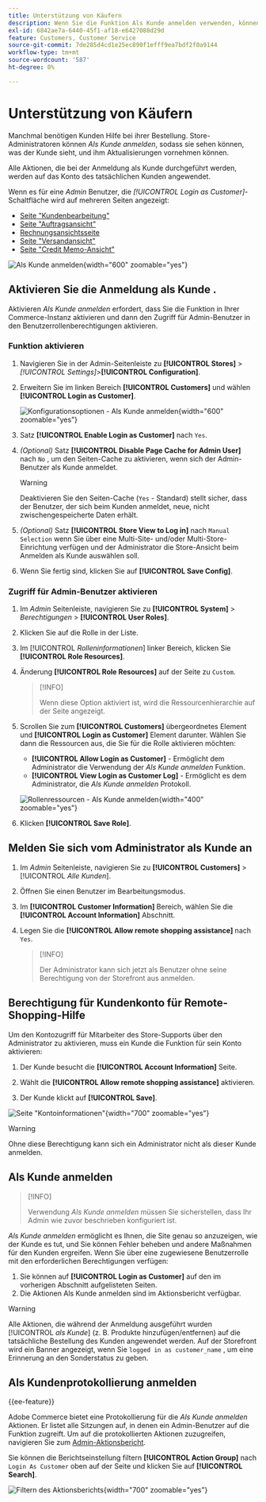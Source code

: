 ```yaml
---
title: Unterstützung von Käufern
description: Wenn Sie die Funktion Als Kunde anmelden verwenden, können Sie sehen, was die Kunden sehen, und in ihrem Namen Aktualisierungen vornehmen.
exl-id: 6842ae7a-6440-45f1-af18-e6427088d29d
feature: Customers, Customer Service
source-git-commit: 7de285d4cd1e25ec890f1efff9ea7bdf2f0a9144
workflow-type: tm+mt
source-wordcount: '587'
ht-degree: 0%

---
```


# Unterstützung von Käufern

Manchmal benötigen Kunden Hilfe bei ihrer Bestellung. Store-Administratoren können _Als Kunde anmelden_, sodass sie sehen können, was der Kunde sieht, und ihm Aktualisierungen vornehmen können.

Alle Aktionen, die bei der Anmeldung als Kunde durchgeführt werden, werden auf das Konto des tatsächlichen Kunden angewendet.

Wenn es für eine _Admin_ Benutzer, die _[!UICONTROL Login as Customer]_-Schaltfläche wird auf mehreren Seiten angezeigt:

* [Seite &quot;Kundenbearbeitung&quot;](../customers/update-account.md)
* [Seite &quot;Auftragsansicht&quot;](../stores-purchase/order-processing.md)
* [Rechnungsansichtsseite](../stores-purchase/invoices.md)
* [Seite &quot;Versandansicht&quot;](../stores-purchase/shipments.md)
* [Seite &quot;Credit Memo-Ansicht&quot;](../stores-purchase/credit-memo-create.md)

![Als Kunde anmelden](assets/login-as-customer.png){width="600" zoomable="yes"}

## Aktivieren Sie die Anmeldung als Kunde .

Aktivieren _Als Kunde anmelden_ erfordert, dass Sie die Funktion in Ihrer Commerce-Instanz aktivieren und dann den Zugriff für Admin-Benutzer in den Benutzerrollenberechtigungen aktivieren.

### Funktion aktivieren

1. Navigieren Sie in der Admin-Seitenleiste zu  **[!UICONTROL Stores]** > _[!UICONTROL Settings]_>**[!UICONTROL Configuration]**.

1. Erweitern Sie im linken Bereich **[!UICONTROL Customers]** und wählen  **[!UICONTROL Login as Customer]**.

   ![Konfigurationsoptionen - Als Kunde anmelden](../configuration-reference/customers/assets/login-as-customer.png){width="600" zoomable="yes"}

1. Satz **[!UICONTROL Enable Login as Customer]** nach `Yes`.

1. _(Optional)_ Satz **[!UICONTROL Disable Page Cache for Admin User]** nach `No` , um den Seiten-Cache zu aktivieren, wenn sich der Admin-Benutzer als Kunde anmeldet.

   >[!WARNING]
   >
   > Deaktivieren Sie den Seiten-Cache (`Yes` - Standard) stellt sicher, dass der Benutzer, der sich beim Kunden anmeldet, neue, nicht zwischengespeicherte Daten erhält.

1. _(Optional)_ Satz **[!UICONTROL Store View to Log in]** nach `Manual Selection` wenn Sie über eine Multi-Site- und/oder Multi-Store-Einrichtung verfügen und der Administrator die Store-Ansicht beim Anmelden als Kunde auswählen soll.

1. Wenn Sie fertig sind, klicken Sie auf **[!UICONTROL Save Config]**.

### Zugriff für Admin-Benutzer aktivieren

1. Im _Admin_ Seitenleiste, navigieren Sie zu **[!UICONTROL System]** > _Berechtigungen_ > **[!UICONTROL User Roles]**.

1. Klicken Sie auf die Rolle in der Liste.

1. Im [!UICONTROL _Rolleninformationen_] linker Bereich, klicken Sie **[!UICONTROL Role Resources]**.

1. Änderung **[!UICONTROL Role Resources]** auf der Seite zu `Custom`.

   >[!INFO]
   >
   > Wenn diese Option aktiviert ist, wird die Ressourcenhierarchie auf der Seite angezeigt.

1. Scrollen Sie zum  **[!UICONTROL Customers]** übergeordnetes Element und **[!UICONTROL Login as Customer]** Element darunter. Wählen Sie dann die Ressourcen aus, die Sie für die Rolle aktivieren möchten:

   * **[!UICONTROL Allow Login as Customer]** - Ermöglicht dem Administrator die Verwendung der _Als Kunde anmelden_ Funktion.
   * **[!UICONTROL View Login as Customer Log]** - Ermöglicht es dem Administrator, die _Als Kunde anmelden_ Protokoll.

   ![Rollenressourcen - Als Kunde anmelden](assets/customers-login-as-customer-role-resources.png){width="400" zoomable="yes"}

1. Klicken **[!UICONTROL Save Role]**.

## Melden Sie sich vom Administrator als Kunde an

1. Im _Admin_ Seitenleiste, navigieren Sie zu **[!UICONTROL Customers]** > [!UICONTROL _Alle Kunden_].

1. Öffnen Sie einen Benutzer im Bearbeitungsmodus.

1. Im **[!UICONTROL Customer Information]** Bereich, wählen Sie die **[!UICONTROL Account Information]** Abschnitt.

1. Legen Sie die **[!UICONTROL Allow remote shopping assistance]** nach `Yes`.

   >[!INFO]
   >
   >Der Administrator kann sich jetzt als Benutzer ohne seine Berechtigung von der Storefront aus anmelden.

## Berechtigung für Kundenkonto für Remote-Shopping-Hilfe

Um den Kontozugriff für Mitarbeiter des Store-Supports über den Administrator zu aktivieren, muss ein Kunde die Funktion für sein Konto aktivieren:

1. Der Kunde besucht die **[!UICONTROL Account Information]** Seite.

1. Wählt die **[!UICONTROL Allow remote shopping assistance]** aktivieren.

1. Der Kunde klickt auf **[!UICONTROL Save]**.

![Seite &quot;Kontoinformationen&quot;](assets/permission.png){width="700" zoomable="yes"}

>[!WARNING]
>
>Ohne diese Berechtigung kann sich ein Administrator nicht als dieser Kunde anmelden.

## Als Kunde anmelden

>[!INFO]
>
>Verwendung _Als Kunde anmelden_ müssen Sie sicherstellen, dass Ihr Admin wie zuvor beschrieben konfiguriert ist.

_Als Kunde anmelden_ ermöglicht es Ihnen, die Site genau so anzuzeigen, wie der Kunde es tut, und Sie können Fehler beheben und andere Maßnahmen für den Kunden ergreifen. Wenn Sie über eine zugewiesene Benutzerrolle mit den erforderlichen Berechtigungen verfügen:

1. Sie können auf **[!UICONTROL Login as Customer]** auf den im vorherigen Abschnitt aufgelisteten Seiten.
1. Die Aktionen Als Kunde anmelden sind im Aktionsbericht verfügbar.

>[!WARNING]
>
>Alle Aktionen, die während der Anmeldung ausgeführt wurden [!UICONTROL _als Kunde_] (z. B. Produkte hinzufügen/entfernen) auf die tatsächliche Bestellung des Kunden angewendet werden. Auf der Storefront wird ein Banner angezeigt, wenn Sie `logged in as customer_name` , um eine Erinnerung an den Sonderstatus zu geben.

## Als Kundenprotokollierung anmelden

{{ee-feature}}

Adobe Commerce bietet eine Protokollierung für die _Als Kunde anmelden_ Aktionen. Er listet alle Sitzungen auf, in denen ein Admin-Benutzer auf die Funktion zugreift. Um auf die protokollierten Aktionen zuzugreifen, navigieren Sie zum [Admin-Aktionsbericht](../systems/action-log-report.md).

Sie können die Berichtseinstellung filtern **[!UICONTROL Action Group]** nach `Login As Customer` oben auf der Seite und klicken Sie auf **[!UICONTROL Search]**.

![Filtern des Aktionsberichts](assets/customers-login-as-customer-log-filter.png){width="700" zoomable="yes"}

